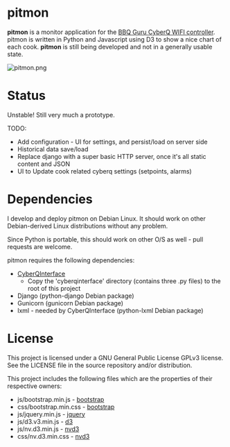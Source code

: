 pitmon
======

**pitmon** is a monitor application for the
[BBQ Guru CyberQ WIFI controller](http://www.thebbqguru.com).
pitmon is written in Python and Javascript using D3 to show a nice
chart of each cook. **pitmon** is still being developed and not in a generally
usable state.

![pitmon.png](https://raw.githubusercontent.com/scotte/pitmon/master/static/pitmon.png)

Status
======
Unstable! Still very much a prototype.

TODO:
* Add configuration - UI for settings, and persist/load on server side
* Historical data save/load
* Replace django with a super basic HTTP server, once it's all static content and JSON
* UI to Update cook related cyberq settings (setpoints, alarms)

Dependencies
============

I develop and deploy pitmon on Debian Linux. It should work
on other Debian-derived Linux distributions without any problem.

Since Python is portable, this should work on other O/S as well - pull
requests are welcome.

pitmon requires the following dependencies:

* [CyberQInterface](https://github.com/thebrilliantidea/CyberQInterface)
    * Copy the 'cyberqinterface' directory (contains three .py files) to the root of this project
* Django (python-django Debian package)
* Gunicorn (gunicorn Debian package)
* lxml - needed by CyberQInterface (python-lxml Debian package)

License
=======

This project is licensed under a GNU General Public License GPLv3 license.
See the LICENSE file in the source repository and/or distribution.

This project includes the following files which are the properties of their
respective owners:

* js/bootstrap.min.js - [bootstrap](http://getbootstrap.com)
* css/bootstrap.min.css - [bootstrap](http://getbootstrap.com)
* js/jquery.min.js - [jquery](https://jquery.com)
* js/d3.v3.min.js - [d3](http://d3js.org)
* js/nv.d3.min.js - [nvd3](http://nvd3.org)
* css/nv.d3.min.css - [nvd3](http://nvd3.org)
